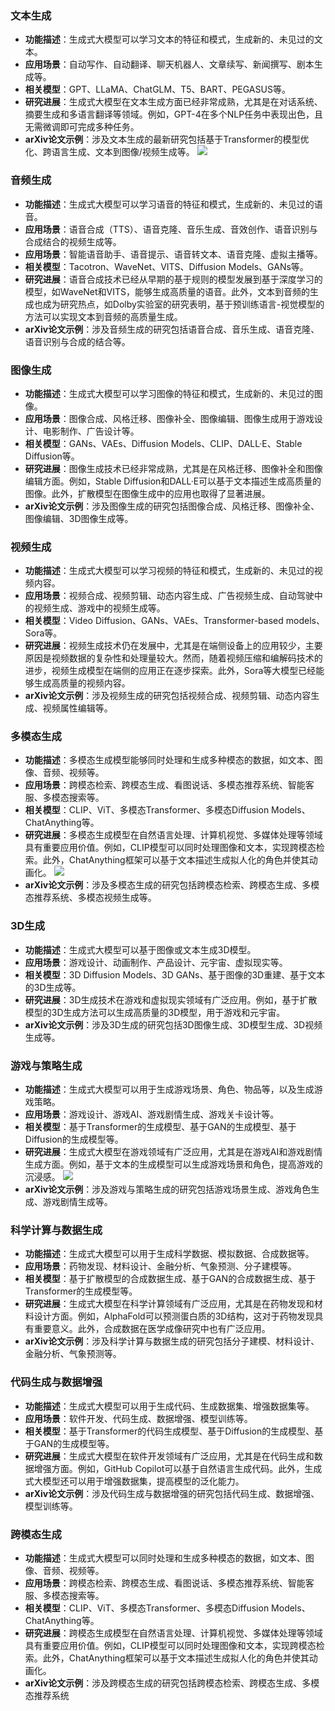 ### 文本生成
- **功能描述**：生成式大模型可以学习文本的特征和模式，生成新的、未见过的文本。
- **应用场景**：自动写作、自动翻译、聊天机器人、文章续写、新闻撰写、剧本生成等。
- **相关模型**：GPT、LLaMA、ChatGLM、T5、BART、PEGASUS等。
- **研究进展**：生成式大模型在文本生成方面已经非常成熟，尤其是在对话系统、摘要生成和多语言翻译等领域。例如，GPT-4在多个NLP任务中表现出色，且无需微调即可完成多种任务。
- **arXiv论文示例**：涉及文本生成的最新研究包括基于Transformer的模型优化、跨语言生成、文本到图像/视频生成等。
![](https://metaso-static.oss-cn-beijing.aliyuncs.com/metaso/pdf2texts_reading_mode/figures/fb10a773-6a34-4f94-bec1-6ea1092331b7/3_0.jpg)

### 音频生成
- **功能描述**：生成式大模型可以学习语音的特征和模式，生成新的、未见过的语音。
- **应用场景**：语音合成（TTS）、语音克隆、音乐生成、音效创作、语音识别与合成结合的视频生成等。
- **应用场景**：智能语音助手、语音提示、语音转文本、语音克隆、虚拟主播等。
- **相关模型**：Tacotron、WaveNet、VITS、Diffusion Models、GANs等。
- **研究进展**：语音合成技术已经从早期的基于规则的模型发展到基于深度学习的模型，如WaveNet和VITS，能够生成高质量的语音。此外，文本到音频的生成也成为研究热点，如Dolby实验室的研究表明，基于预训练语言-视觉模型的方法可以实现文本到音频的高质量生成。
- **arXiv论文示例**：涉及音频生成的研究包括语音合成、音乐生成、语音克隆、语音识别与合成的结合等。

### 图像生成
- **功能描述**：生成式大模型可以学习图像的特征和模式，生成新的、未见过的图像。
- **应用场景**：图像合成、风格迁移、图像补全、图像编辑、图像生成用于游戏设计、电影制作、广告设计等。
- **相关模型**：GANs、VAEs、Diffusion Models、CLIP、DALL·E、Stable Diffusion等。
- **研究进展**：图像生成技术已经非常成熟，尤其是在风格迁移、图像补全和图像编辑方面。例如，Stable Diffusion和DALL·E可以基于文本描述生成高质量的图像。此外，扩散模型在图像生成中的应用也取得了显著进展。
- **arXiv论文示例**：涉及图像生成的研究包括图像合成、风格迁移、图像补全、图像编辑、3D图像生成等。

### 视频生成
- **功能描述**：生成式大模型可以学习视频的特征和模式，生成新的、未见过的视频内容。
- **应用场景**：视频合成、视频剪辑、动态内容生成、广告视频生成、自动驾驶中的视频生成、游戏中的视频生成等。
- **相关模型**：Video Diffusion、GANs、VAEs、Transformer-based models、Sora等。
- **研究进展**：视频生成技术仍在发展中，尤其是在端侧设备上的应用较少，主要原因是视频数据的复杂性和处理量较大。然而，随着视频压缩和编解码技术的进步，视频生成模型在端侧的应用正在逐步探索。此外，Sora等大模型已经能够生成高质量的视频内容。
- **arXiv论文示例**：涉及视频生成的研究包括视频合成、视频剪辑、动态内容生成、视频属性编辑等。

### 多模态生成
- **功能描述**：多模态生成模型能够同时处理和生成多种模态的数据，如文本、图像、音频、视频等。
- **应用场景**：跨模态检索、跨模态生成、看图说话、多模态推荐系统、智能客服、多模态搜索等。
- **相关模型**：CLIP、ViT、多模态Transformer、多模态Diffusion Models、ChatAnything等。
- **研究进展**：多模态生成模型在自然语言处理、计算机视觉、多媒体处理等领域具有重要应用价值。例如，CLIP模型可以同时处理图像和文本，实现跨模态检索。此外，ChatAnything框架可以基于文本描述生成拟人化的角色并使其动画化。
![](https://metaso-static.oss-cn-beijing.aliyuncs.com/metaso/pdf2texts_reading_mode/figures/ace0b477-6772-4508-b2ea-eb3840a03889/8_0.jpg)
- **arXiv论文示例**：涉及多模态生成的研究包括跨模态检索、跨模态生成、多模态推荐系统、多模态视频生成等。

### 3D生成
- **功能描述**：生成式大模型可以基于图像或文本生成3D模型。
- **应用场景**：游戏设计、动画制作、产品设计、元宇宙、虚拟现实等。
- **相关模型**：3D Diffusion Models、3D GANs、基于图像的3D重建、基于文本的3D生成等。
- **研究进展**：3D生成技术在游戏和虚拟现实领域有广泛应用。例如，基于扩散模型的3D生成方法可以生成高质量的3D模型，用于游戏和元宇宙。
- **arXiv论文示例**：涉及3D生成的研究包括3D图像生成、3D模型生成、3D视频生成等。

### 游戏与策略生成
- **功能描述**：生成式大模型可以用于生成游戏场景、角色、物品等，以及生成游戏策略。
- **应用场景**：游戏设计、游戏AI、游戏剧情生成、游戏关卡设计等。
- **相关模型**：基于Transformer的生成模型、基于GAN的生成模型、基于Diffusion的生成模型等。
- **研究进展**：生成式大模型在游戏领域有广泛应用，尤其是在游戏AI和游戏剧情生成方面。例如，基于文本的生成模型可以生成游戏场景和角色，提高游戏的沉浸感。
![](https://metaso-static.oss-cn-beijing.aliyuncs.com/metaso/pdf2texts_reading_mode/figures/7ff55b34-fa78-48c9-9f6f-39872fb7cf76/6_0.jpg)
- **arXiv论文示例**：涉及游戏与策略生成的研究包括游戏场景生成、游戏角色生成、游戏剧情生成等。

### 科学计算与数据生成
- **功能描述**：生成式大模型可以用于生成科学数据、模拟数据、合成数据等。
- **应用场景**：药物发现、材料设计、金融分析、气象预测、分子建模等。
- **相关模型**：基于扩散模型的合成数据生成、基于GAN的合成数据生成、基于Transformer的生成模型等。
- **研究进展**：生成式大模型在科学计算领域有广泛应用，尤其是在药物发现和材料设计方面。例如，AlphaFold可以预测蛋白质的3D结构，这对于药物发现具有重要意义。此外，合成数据在医学成像研究中也有广泛应用。
- **arXiv论文示例**：涉及科学计算与数据生成的研究包括分子建模、材料设计、金融分析、气象预测等。

### 代码生成与数据增强
- **功能描述**：生成式大模型可以用于生成代码、生成数据集、增强数据集等。
- **应用场景**：软件开发、代码生成、数据增强、模型训练等。
- **相关模型**：基于Transformer的代码生成模型、基于Diffusion的生成模型、基于GAN的生成模型等。
- **研究进展**：生成式大模型在软件开发领域有广泛应用，尤其是在代码生成和数据增强方面。例如，GitHub Copilot可以基于自然语言生成代码。此外，生成式大模型还可以用于增强数据集，提高模型的泛化能力。
- **arXiv论文示例**：涉及代码生成与数据增强的研究包括代码生成、数据增强、模型训练等。

### 跨模态生成
- **功能描述**：生成式大模型可以同时处理和生成多种模态的数据，如文本、图像、音频、视频等。
- **应用场景**：跨模态检索、跨模态生成、看图说话、多模态推荐系统、智能客服、多模态搜索等。
- **相关模型**：CLIP、ViT、多模态Transformer、多模态Diffusion Models、ChatAnything等。
- **研究进展**：跨模态生成模型在自然语言处理、计算机视觉、多媒体处理等领域具有重要应用价值。例如，CLIP模型可以同时处理图像和文本，实现跨模态检索。此外，ChatAnything框架可以基于文本描述生成拟人化的角色并使其动画化。
- **arXiv论文示例**：涉及跨模态生成的研究包括跨模态检索、跨模态生成、多模态推荐系统

